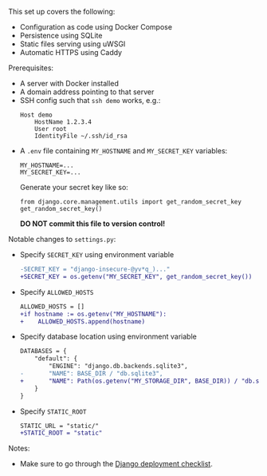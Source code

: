 This set up covers the following:

- Configuration as code using Docker Compose
- Persistence using SQLite
- Static files serving using uWSGI
- Automatic HTTPS using Caddy

Prerequisites:

- A server with Docker installed
- A domain address pointing to that server
- SSH config such that `ssh demo` works, e.g.:
    ```
    Host demo
        HostName 1.2.3.4
        User root
        IdentityFile ~/.ssh/id_rsa
    ```
- A `.env` file containing `MY_HOSTNAME` and `MY_SECRET_KEY` variables:
    ```
    MY_HOSTNAME=...
    MY_SECRET_KEY=...
    ```
    Generate your secret key like so:
    ```
    from django.core.management.utils import get_random_secret_key
    get_random_secret_key()
    ```
    **DO NOT commit this file to version control!**

Notable changes to `settings.py`:

- Specify `SECRET_KEY` using environment variable
    ```diff
    -SECRET_KEY = "django-insecure-@yv*q_)..."
    +SECRET_KEY = os.getenv("MY_SECRET_KEY", get_random_secret_key())
    ```
- Specify `ALLOWED_HOSTS`
    ```diff
    ALLOWED_HOSTS = []
    +if hostname := os.getenv("MY_HOSTNAME"):
    +    ALLOWED_HOSTS.append(hostname)
    ```
- Specify database location using environment variable
    ```diff
    DATABASES = {
        "default": {
            "ENGINE": "django.db.backends.sqlite3",
    -       "NAME": BASE_DIR / "db.sqlite3",
    +       "NAME": Path(os.getenv("MY_STORAGE_DIR", BASE_DIR)) / "db.sqlite3",
        }
    }
    ```
- Specify `STATIC_ROOT`
    ```diff
    STATIC_URL = "static/"
    +STATIC_ROOT = "static"
    ```

Notes:

- Make sure to go through the [Django deployment checklist](https://docs.djangoproject.com/en/4.0/howto/deployment/checklist/).
